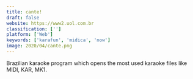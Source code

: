 ```yaml
---
title: cante!
draft: false 
website: https://www2.uol.com.br
classification: ['']
platform: ['Web']
keywords: ['karafun', 'midica', 'now']
image: 2020/04/cante.png
---
```

Brazilian karaoke program which opens the most used karaoke files like MIDI, KAR, MK1.